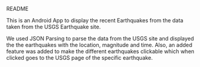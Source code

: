 README

This is an Android App to display the recent Earthquakes from the data taken from the USGS Earthquake site.

We used JSON Parsing to parse the data from the USGS site and displayed the the earthquakes with the location, magnitude and time. Also, an added feature was added to make the different earthquakes clickable which when clicked goes to the USGS page of the specific earthquake.
